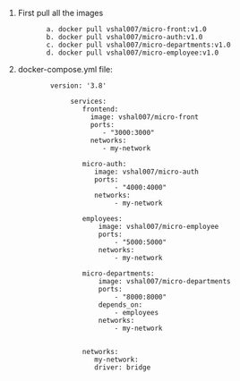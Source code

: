 1. First pull all the images
   
              a. docker pull vshal007/micro-front:v1.0
              b. docker pull vshal007/micro-auth:v1.0
              c. docker pull vshal007/micro-departments:v1.0 
              d. docker pull vshal007/micro-employee:v1.0

2. docker-compose.yml file:



               version: '3.8'

                    services:
                       frontend:
                         image: vshal007/micro-front
                         ports:
                            - "3000:3000"
                         networks:
                            - my-network

                       micro-auth:
                          image: vshal007/micro-auth
                          ports:
                               - "4000:4000"
                          networks:
                               - my-network

                       employees:
                           image: vshal007/micro-employee
                           ports:
                               - "5000:5000"
                           networks:
                               - my-network

                       micro-departments:
                           image: vshal007/micro-departments
                           ports:
                               - "8000:8000"
                           depends_on:
                               - employees
                           networks:
                               - my-network


                       networks:
                          my-network:
                          driver: bridge
    

